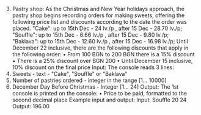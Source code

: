 3. Pastry shop:
As the Christmas and New Year holidays approach, the pastry shop begins recording orders for making sweets, offering the following price list and discounts according to the date the order was placed.
"Cake": up to 15th Dec - 24 lv./p , after 15 Dec - 28.70 lv./p; 
"Souffle": up to 15th Dec - 6.66 lv./p , after 15 Dec - 9.80 lv./p; 
"Baklava": up to 15th Dec - 12.60 lv./p , after 15 Dec - 16.98 lv./p; 
Until December 22 inclusive, there are the following discounts that apply in the following order:
• From 100 BGN to 200 BGN there is a 15% discount
• There is a 25% discount over BGN 200
• Until December 15 inclusive, 10% discount on the final price
Input:
The console reads 3 lines:
1. Sweets - text - "Cake", "Souffle" or "Baklava"
2. Number of pastries ordered - integer in the range [1… 10000]
3. December Day Before Christmas - Integer [1… 24]
Output:
The 1st console is printed on the console:
• Price to be paid, formatted to the second decimal place
Example input and output:
Input:
Souffle
20
24
Output:
196.00

